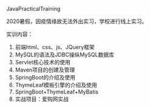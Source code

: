 JavaPracticalTraining

2020暑假，因疫情缘故无法外出实习，学校进行线上实习。

实训内容：

1. 前端html、css、js、JQuery框架
2. MySQL的语法及JDBC操纵MySQL数据库
3. Servlet核心技术的使用
4. Maven项目的创建及管理
5. SpringBoot的介绍及使用
6. ThymeLeaf模板引擎的介绍及使用
7. SpringBoot+ThymeLeaf+MyBatis
8. 实战项目：爱购网实战